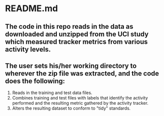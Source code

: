 # README.md

## The code in this repo reads in the data as downloaded and unzipped from the UCI study which measured tracker metrics from various activity levels.
##
## The user sets his/her working directory to wherever the zip file was extracted, and the code does the following:

1. Reads in the training and test data files.
2. Combines training and test files with labels that identify the activity performed and the resulting metric gathered by the activity tracker.
3. Alters the resulting dataset to conform to "tidy" standards.